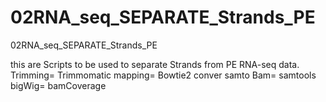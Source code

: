 # 02RNA_seq_SEPARATE_Strands_PE
02RNA_seq_SEPARATE_Strands_PE

this are Scripts to be used to separate Strands from PE RNA-seq data.
Trimming= Trimmomatic
mapping= Bowtie2
conver samto Bam= samtools
bigWig= bamCoverage
